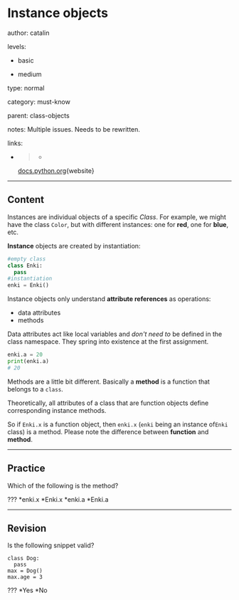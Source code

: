 # Instance objects
author: catalin

levels:

  - basic

  - medium

type: normal

category: must-know

parent: class-objects

notes: Multiple issues. Needs to be rewritten.

links:

  - >-
    [docs.python.org](https://docs.python.org/3.5/tutorial/classes.html#instance-objects){website}

---
## Content

Instances are individual objects of a specific *Class*. For example, we might have the class `Color`, but with different instances: one for **red**, one for **blue**, etc.

**Instance** objects are created by instantiation:
```python
#empty class
class Enki:
  pass
#instantiation
enki = Enki()
```

Instance objects only understand **attribute references** as operations:
- data attributes
- methods

Data attributes act like local variables and *don't need to* be defined in the class namespace. They spring into existence at the first assignment. 
```python
enki.a = 20
print(enki.a)
# 20
```
Methods are a little bit different. Basically a **method** is a function that belongs to a `class`.

Theoretically, all attributes of a class that are function objects define corresponding instance methods.

So if `Enki.x` is a function object, then `enki.x` (`enki` being an instance of`Enki` class) is a method. Please note the difference between **function** and **method**.

---
## Practice

Which of the following is the method?

???
*enki.x
*Enki.x
*enki.a
*Enki.a

---
## Revision

Is the following snippet valid?
```
class Dog:
  pass
max = Dog()
max.age = 3
```
???
*Yes
*No